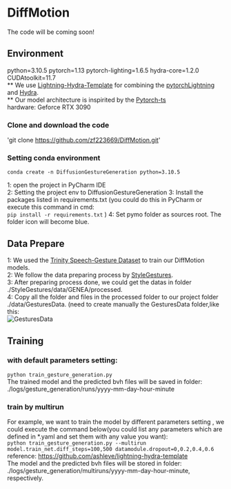 # DiffMotion

The code will be coming soon!
## Environment
python=3.10.5 pytorch=1.13 pytorch-lighting=1.6.5 hydra-core=1.2.0 CUDAtoolkit=11.7  
** We use [Lightning-Hydra-Template](https://github.com/ashleve/lightning-hydra-template) for combining the [pytorchLightning](https://www.pytorchlightning.ai/) and [Hydra](https://hydra.cc/).  
** Our model architecture is inspirited by the [Pytorch-ts](https://github.com/zalandoresearch/pytorch-ts)  
hardware: Geforce RTX 3090

### Clone and download the code
'git clone https://github.com/zf223669/DiffMotion.git' 
### Setting conda environment
`conda create -n DiffusionGestureGeneration python=3.10.5`

1: open the project in PyCharm IDE  
2: Setting the project env to DiffusionGestureGeneration
3: Install the packages listed in requirements.txt (you could do this in PyCharm or execute this command in cmd:  
`pip install -r requirements.txt` )
4: Set pymo folder as sources root. The folder icon will become blue.

## Data Prepare
1: We used the [Trinity Speech-Gesture Dataset](https://trinityspeechgesture.scss.tcd.ie/) to train our DiffMotion models.  
2: We follow the data preparing process by [StyleGestures](https://github.com/simonalexanderson/StyleGestures).  
3: After preparing process done, we could get the datas in folder ./StyleGestures/data/GENEA/processed.  
4: Copy all the folder and files in the processed folder to our project folder ./data/GesturesData. (need to create manually the GesturesData folder,like this:  
![GesturesData](screenShot/GesturesData.png) 

## Training
### with default parameters setting:
`python train_gesture_generation.py`  
The trained model and the predicted bvh files will be saved in folder:  
./logs/gesture_generation/runs/yyyy-mm-day-hour-minute
### train by multirun
For example, we want to train the model by different parameters setting , we could execute the command below(you could list any parameters which are defined in *.yaml  and set them with any value you want):  
`python train_gesture_generation.py --multirun model.train_net.diff_steps=100,500 datamodule.dropout=0,0.2,0.4,0.6`  
reference: https://github.com/ashleve/lightning-hydra-template  
The model and the predicted bvh files will be stored in folder:  
./logs/gesture_generation/multiruns/yyyy-mm-day-hour-minute, respectively.



